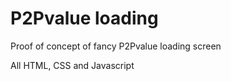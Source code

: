 P2Pvalue loading
================

Proof of concept of fancy P2Pvalue loading screen

All HTML, CSS and Javascript
